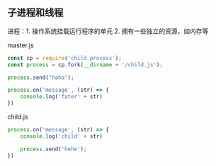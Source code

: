 <!--
 * @Descripttion: 
 * @version: 
 * @Author: zhangpeng
 * @Date: 2020-12-19 22:03:16
 * @LastEditors: zhangpeng
 * @LastEditTime: 2020-12-19 22:05:56
-->
## 子进程和线程

进程：1. 操作系统挂载运行程序的单元 2. 拥有一些独立的资源，如内存等


master.js
```js
const cp = require('child_process');
const process = cp.fork(__dirname + '/child.js');

process.send("haha");

process.on('message', (str) => {
    console.log('fater' + str)
})

```


child.js
```js
process.on('message', (str) => {
    console.log('child' + str)

    process.send('hehe');
})

```